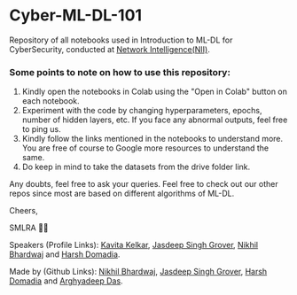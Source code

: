 # Cyber-ML-DL-101
Repository of all notebooks used in Introduction to ML-DL for CyberSecurity, conducted at [Network Intelligence(NII)](https://www.niiconsulting.com/).

### Some points to note on how to use this repository:
1. Kindly open the notebooks in Colab using the "Open in Colab" button on each notebook.
2. Experiment with the code by changing hyperparameters, epochs, number of hidden layers, etc. If you face any abnormal outputs, feel free to ping us.
3. Kindly follow the links mentioned in the notebooks to understand more. You are free of course to Google more resources to understand the same. 
4. Do keep in mind to take the datasets from the drive folder link.

Any doubts, feel free to ask your queries. Feel free to check out our other repos since most are based on different algorithms of ML-DL.  

Cheers,

SMLRA 👨‍💻 

Speakers (Profile Links): [Kavita Kelkar](https://kjsce.somaiya.edu/kjsce/academic/faculty/0000160057/mrs__kavita_m_kelkar/0), [Jasdeep Singh Grover](https://in.linkedin.com/in/jasdeep-singh-grover-80a6b4149), [Nikhil Bhardwaj](https://in.linkedin.com/in/nik9hil) and [Harsh Domadia](https://in.linkedin.com/in/harsh-domadia-302920161).

Made by (Github Links): [Nikhil Bhardwaj](https://www.github.com/nik9hil), [Jasdeep Singh Grover](https://www.github.com/jasdeep100), [Harsh Domadia](https://github.com/harshdomadia) and [Arghyadeep Das](https://github.com/arghyadeep99).
